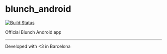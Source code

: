 # blunch_android
[![Build Status](https://travis-ci.org/BlunchDev/blunch_android.svg?branch=master)](https://travis-ci.org/BlunchDev/blunch_android)

Official Blunch Android app


 --------

 Developed with <3 in Barcelona
